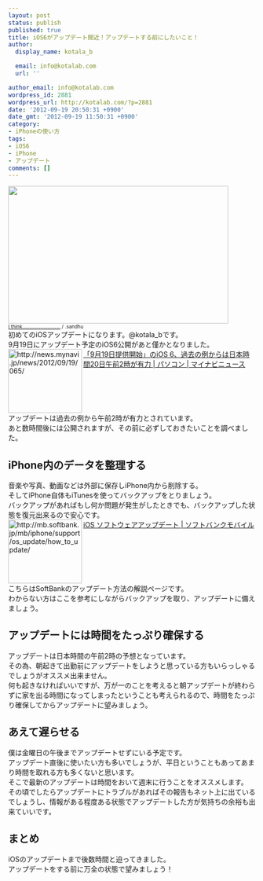 ```yaml
---
layout: post
status: publish
published: true
title: iOS6がアップデート間近！アップデートする前にしたいこと！
author:
  display_name: kotala_b

  email: info@kotalab.com
  url: ''

author_email: info@kotalab.com
wordpress_id: 2881
wordpress_url: http://kotalab.com/?p=2881
date: '2012-09-19 20:50:31 +0900'
date_gmt: '2012-09-19 11:50:31 +0900'
category:
- iPhoneの使い方
tags:
- iOS6
- iPhone
- アップデート
comments: []
---
```

<p><a href="http://kotalab.com/wp-content/uploads/ios6_120919.jpg" target="_blank"><img src="http://kotalab.com/wp-content/uploads/ios6_120919.jpg" alt="" title="ios6_120919" width="448" height="280" class="alignnone size-full wp-image-2883" /></a><br />
<span style="font-size:10px;"><a href="http://www.flickr.com/photos/sachin_sandhu/3370137558/" target="_blank">I think...........................</a> / .sandhu</span><br />
初めてのiOSアップデートになります。@kotala_bです。<br />
9月19日にアップデート予定のiOS6公開があと僅かとなりました。<br />
<a href="http://news.mynavi.jp/news/2012/09/19/065/" target="_blank"><img src="http://capture.heartrails.com/150x130?http://news.mynavi.jp/news/2012/09/19/065/" alt="http://news.mynavi.jp/news/2012/09/19/065/" width="150" height="130" align="left" /></a><a href="http://news.mynavi.jp/news/2012/09/19/065/" target="_blank">「9月19日提供開始」のiOS 6、過去の例からは日本時間20日午前2時が有力 | パソコン | マイナビニュース</a><br style="clear:both;" />アップデートは過去の例から午前2時が有力とされています。<br />
あと数時間後には公開されますが、その前に必ずしておきたいことを調べました。<br />
<!--more--></p>
<h2>iPhone内のデータを整理する</h2>
<p>音楽や写真、動画などは外部に保存しiPhone内から削除する。<br />
そしてiPhone自体もiTunesを使ってバックアップをとりましょう。<br />
バックアップがあればもし何か問題が発生がしたときでも、バックアップした状態を復元出来るので安心です。<br />
<a href="http://mb.softbank.jp/mb/iphone/support/os_update/how_to_update/" target="_blank"><img src="http://capture.heartrails.com/150x130?http://mb.softbank.jp/mb/iphone/support/os_update/how_to_update/" alt="http://mb.softbank.jp/mb/iphone/support/os_update/how_to_update/" width="150" height="130" align="left" /></a><a href="http://mb.softbank.jp/mb/iphone/support/os_update/how_to_update/" target="_blank">iOS ソフトウェアアップデート | ソフトバンクモバイル</a><br style="clear:both;" />こちらはSoftBankのアップデート方法の解説ページです。<br />
わからない方はここを参考にしながらバックアップを取り、アップデートに備えましょう。</p>
<h2>アップデートには時間をたっぷり確保する</h2>
<p>アップデートは日本時間の午前2時の予想となっています。<br />
その為、朝起きて出勤前にアップデートをしようと思っている方もいらっしゃるでしょうがオススメ出来ません。<br />
何も起きなければいいですが、万が一のことを考えると朝アップデートが終わらずに家を出る時間になってしまったということも考えられるので、時間をたっぷり確保してからアップデートに望みましょう。</p>
<h2>あえて遅らせる</h2>
<p>僕は金曜日の午後までアップデートせずにいる予定です。<br />
アップデート直後に使いたい方も多いでしょうが、平日ということもあってあまり時間を取れる方も多くないと思います。<br />
そこで最新のアップデートは時間をおいて週末に行うことをオススメします。<br />
その頃でしたらアップデートにトラブルがあればその報告もネット上に出ているでしょうし、情報がある程度ある状態でアップデートした方が気持ちの余裕も出来ていいです。</p>
<h2>まとめ</h2>
<p>iOSのアップデートまで後数時間と迫ってきました。<br />
アップデートをする前に万全の状態で望みましょう！</p>

